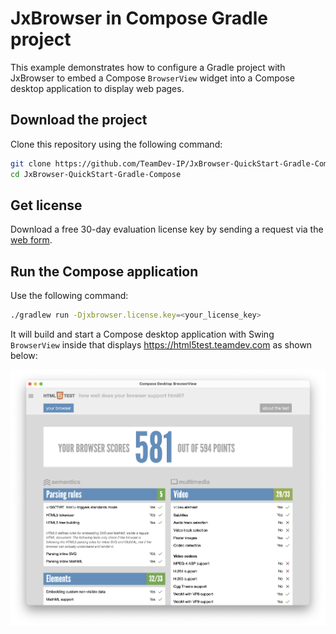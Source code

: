 # JxBrowser in Compose Gradle project

This example demonstrates how to configure a Gradle project with JxBrowser to embed a Compose `BrowserView` widget into a Compose desktop application to display web pages.

## Download the project

Clone this repository using the following command:

 ```bash
 git clone https://github.com/TeamDev-IP/JxBrowser-QuickStart-Gradle-Compose.git
 cd JxBrowser-QuickStart-Gradle-Compose
 ```

## Get license

Download a free 30-day evaluation license key by sending a request via the [web form](https://www.teamdev.com/jxbrowser#evaluate).

## Run the Compose application

Use the following command:

```bash
./gradlew run -Djxbrowser.license.key=<your_license_key>
```

It will build and start a Compose desktop application with Swing `BrowserView` inside that displays https://html5test.teamdev.com as shown below: 

![Compose BrowserView](compose-browser-view.png)
